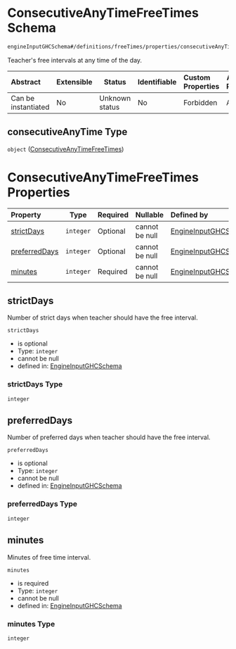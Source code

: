# ConsecutiveAnyTimeFreeTimes Schema

```txt
engineInputGHCSchema#/definitions/freeTimes/properties/consecutiveAnyTime
```

Teacher's free intervals at any time of the day.


| Abstract            | Extensible | Status         | Identifiable | Custom Properties | Additional Properties | Access Restrictions | Defined In                                                         |
| :------------------ | ---------- | -------------- | ------------ | :---------------- | --------------------- | ------------------- | ------------------------------------------------------------------ |
| Can be instantiated | No         | Unknown status | No           | Forbidden         | Allowed               | none                | [ghc.schema.json\*](../out/ghc.schema.json "open original schema") |

## consecutiveAnyTime Type

`object` ([ConsecutiveAnyTimeFreeTimes](ghc-definitions-freetimes-properties-consecutiveanytimefreetimes.md))

# ConsecutiveAnyTimeFreeTimes Properties

| Property                        | Type      | Required | Nullable       | Defined by                                                                                                                                                                                                                |
| :------------------------------ | --------- | -------- | -------------- | :------------------------------------------------------------------------------------------------------------------------------------------------------------------------------------------------------------------------ |
| [strictDays](#strictdays)       | `integer` | Optional | cannot be null | [EngineInputGHCSchema](ghc-definitions-freetimes-properties-consecutiveanytimefreetimes-properties-strictdays.md "engineInputGHCSchema#/definitions/freeTimes/properties/consecutiveAnyTime/properties/strictDays")       |
| [preferredDays](#preferreddays) | `integer` | Optional | cannot be null | [EngineInputGHCSchema](ghc-definitions-freetimes-properties-consecutiveanytimefreetimes-properties-preferreddays.md "engineInputGHCSchema#/definitions/freeTimes/properties/consecutiveAnyTime/properties/preferredDays") |
| [minutes](#minutes)             | `integer` | Required | cannot be null | [EngineInputGHCSchema](ghc-definitions-freetimes-properties-consecutiveanytimefreetimes-properties-minutes.md "engineInputGHCSchema#/definitions/freeTimes/properties/consecutiveAnyTime/properties/minutes")             |

## strictDays

Number of strict days when teacher should have the free interval.


`strictDays`

-   is optional
-   Type: `integer`
-   cannot be null
-   defined in: [EngineInputGHCSchema](ghc-definitions-freetimes-properties-consecutiveanytimefreetimes-properties-strictdays.md "engineInputGHCSchema#/definitions/freeTimes/properties/consecutiveAnyTime/properties/strictDays")

### strictDays Type

`integer`

## preferredDays

Number of preferred days when teacher should have the free interval.


`preferredDays`

-   is optional
-   Type: `integer`
-   cannot be null
-   defined in: [EngineInputGHCSchema](ghc-definitions-freetimes-properties-consecutiveanytimefreetimes-properties-preferreddays.md "engineInputGHCSchema#/definitions/freeTimes/properties/consecutiveAnyTime/properties/preferredDays")

### preferredDays Type

`integer`

## minutes

Minutes of free time interval.


`minutes`

-   is required
-   Type: `integer`
-   cannot be null
-   defined in: [EngineInputGHCSchema](ghc-definitions-freetimes-properties-consecutiveanytimefreetimes-properties-minutes.md "engineInputGHCSchema#/definitions/freeTimes/properties/consecutiveAnyTime/properties/minutes")

### minutes Type

`integer`
